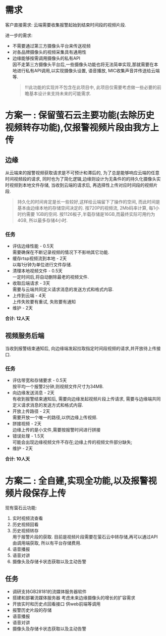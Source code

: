 # 需求
客户直接需求: 云端需要收集报警起始到结束时间段的视频片段.

进一步的需求:
* 不需要通过第三方摄像头平台来传送视频
* 对各品牌摄像头的视频采集具有通用性
* 边缘能够按需调用摄像头的私有API    
  因不走第三方摄像头平台后,一些摄像头功能也将无法简单实现,那就需要在本地进行私有API调用,以实现摄像头设置, 语音播放, MIC收集声音并传送给云端等.
  > !!!此功能的实现并不包含在此项目中, 此项目仅需要考虑做一些必要的前瞻基本设计来支持未来的可能需求.


# 方案一 : 保留萤石云主要功能(去除历史视频转存功能),仅报警视频片段由我方上传
## 边缘    
从云端来的报警视频获取请求是不可预计和滞后的, 为了总是能够响应云端的任意时间视频段的请求, 同时也为了简化逻辑,边缘则设计为无条件的的持久化摄像头实时视频到本地文件存储, 当收到云端的请求后, 再选择性上传对应时间段的视频片段.
> 持久化的时间肯定是长一些较好,这样给云端留下了操作的空间, 而此时间是基本由边缘本地的存储空间决定的.
> 按720P的视频流, 2Mb码率计算, 每1小时约需要 1GB的空间.
> 按1126板子,半载存储是16GB,而最终实际可用约为4GB, 所以最多存储4小时.

### 任务    
* 评估边缘性能     - 0.5天    
  需要确保在不断记录视频的情况下不影响其它功能.
* 缓存rtsp视频流到本地      - 2天    
  以每1分钟为单位进行文件存储.
* 清理本地视频文件    - 0.5天    
  一定时间后,将自动删除最老的视频文件.
* 收取后端请求    - 3天    
  需要与云端共同定义请求消息的发送方式和格式内容.
* 上传到云端    - 4天    
  上传失败要有重试, 失败要有通知
* 维护    - 2天    

**合计: 12人天**

## 视频服务后端    
当收到报警结束通知后, 向边缘端发起拉取指定时间段视频的请求,并开放待上传接口.

### 任务    
* 评估带宽和存储要求    - 0.5天    
  按平均一个报警2分钟,则视频文件尺寸为34MB.
* 向边缘发送消息    - 2天    
  有收到报警结束通知后, 需要向边缘发起视频片段上传请求, 需要与边缘端共同定义请求消息的发送方式和格式内容.
* 开放上传路径    - 2天    
  需要开放一个唯一的路径,以供边缘上传视频.
* 拼接视频    - 2天    
  边缘上传的是小文件,需要按报警时间进行拼接
* 错误处理    - 1.5天    
  可能会出现边缘视频文件不存在;边缘上传的视频文件部分缺失;
* 维护    - 2天    

**合计: 10人天**

# 方案二 : 全自建,实现全功能,以及报警视频片段保存上传

现有萤石云功能:    
1. 实时视频流查看
2. 历史视频回看
3. 历史视频转存    
   用于报警片段的获取.
   目前是视频片段需要在萤石云中转存储,再可以通过API由调用端获取, 所以有平台存储费用.
5. 语音播报
6. 语音对讲    
7. 摄像头及存储卡状态获取以及主动告警    
## 任务
* 调研支持GB28181的流媒体服务器软件
* 搭建和部署流媒体服务器
  考虑未来边缘摄像头的增长的扩容需求
* 开放实时和历史点回看接口
  供web前端等调用
* 报警历史片段的存储
* 语音播报
* 语音对讲
* 摄像头及存储卡状态获取以及主动告警

